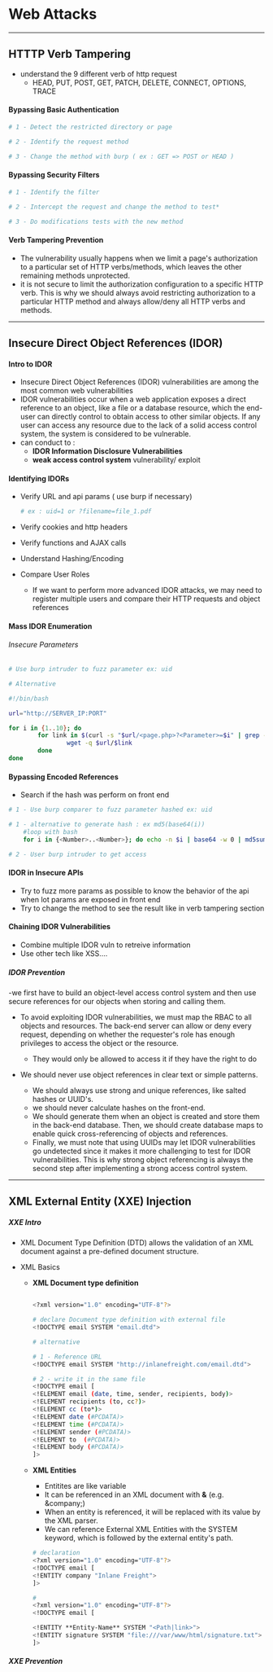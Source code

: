 # Web Attacks

---

## HTTTP Verb Tampering


- understand the 9 different verb of http request
    - HEAD, PUT, POST, GET, PATCH, DELETE, CONNECT, OPTIONS, TRACE

#### Bypassing Basic Authentication

```bash
# 1 - Detect the restricted directory or page 

# 2 - Identify the request method

# 3 - Change the method with burp ( ex : GET => POST or HEAD )
```

#### Bypassing Security Filters

```bash
# 1 - Identify the filter

# 2 - Intercept the request and change the method to test*

# 3 - Do modifications tests with the new method
```

#### Verb Tampering Prevention
- The vulnerability usually happens when we limit a page's authorization to a particular set of HTTP verbs/methods, which leaves the other remaining methods unprotected.
- it is not secure to limit the authorization configuration to a specific HTTP verb. This is why we should always avoid restricting authorization to a particular HTTP method and always allow/deny all HTTP verbs and methods.

---

## Insecure Direct Object References (IDOR)

#### Intro to IDOR
- Insecure Direct Object References (IDOR) vulnerabilities are among the most common web vulnerabilities
- IDOR vulnerabilities occur when a web application exposes a direct reference to an object, like a file or a database resource, which the end-user can directly control to obtain access to other similar objects. If any user can access any resource due to the lack of a solid access control system, the system is considered to be vulnerable.
- can conduct to : 
    - **IDOR Information Disclosure Vulnerabilities**
    - **weak access control system** vulnerability/ exploit 

#### Identifying IDORs
- Verify URL and api params ( use burp if necessary)
    ```bash
    # ex : uid=1 or ?filename=file_1.pdf
    ```
- Verify cookies and http headers

- Verify functions and AJAX calls

- Understand Hashing/Encoding

- Compare User Roles
    - If we want to perform more advanced IDOR attacks, we may need to register multiple users and compare their HTTP requests and object references

#### Mass IDOR Enumeration

###### Insecure Parameters
```bash
# Use burp intruder to fuzz parameter ex: uid

# Alternative

#!/bin/bash

url="http://SERVER_IP:PORT"

for i in {1..10}; do
        for link in $(curl -s "$url/<page.php>?<Parameter>=$i" | grep -oP "<\/documents.*?.pdf | fileNameRegex>"); do
                wget -q $url/$link
        done
done
```

#### Bypassing Encoded References

- Search if the hash was perform on front end 

```bash
# 1 - Use burp comparer to fuzz parameter hashed ex: uid

# 1 - alternative to generate hash : ex md5(base64(i))
    #loop with bash
    for i in {<Number>..<Number>}; do echo -n $i | base64 -w 0 | md5sum | tr -d ' -'; done

# 2 - User burp intruder to get access
```


#### IDOR in Insecure APIs
- Try to fuzz more params as possible to know the behavior of the api when lot params are exposed in front end
- Try to change the method to see the result like in verb tampering section


#### Chaining IDOR Vulnerabilities
- Combine multiple IDOR vuln to retreive information
- Use other tech like XSS....

##### IDOR Prevention
-we first have to build an object-level access control system and then use secure references for our objects when storing and calling them.

-  To avoid exploiting IDOR vulnerabilities, we must map the RBAC to all objects and resources. The back-end server can allow or deny every request, depending on whether the requester's role has enough privileges to access the object or the resource.
    - They would only be allowed to access it if they have the right to do

- We should never use object references in clear text or simple patterns.       
    - We should always use strong and unique references, like salted hashes or UUID's. 
    - we should never calculate hashes on the front-end. 
    - We should generate them when an object is created and store them in the back-end database. Then, we should create database maps to enable quick cross-referencing of objects and references.
    - Finally, we must note that using UUIDs may let IDOR vulnerabilities go undetected since it makes it more challenging to test for IDOR vulnerabilities. This is why strong object referencing is always the second step after implementing a strong access control system. 

---
## XML External Entity (XXE) Injection

##### XXE Intro

- XML Document Type Definition (DTD) allows the validation of an XML document against a pre-defined document structure.

- XML Basics
    - **XML Document type definition**
        ```bash

        <?xml version="1.0" encoding="UTF-8"?>
        
        # declare Document type definition with external file
        <!DOCTYPE email SYSTEM "email.dtd">
        
        # alternative 

        # 1 - Reference URL
        <!DOCTYPE email SYSTEM "http://inlanefreight.com/email.dtd">

        # 2 - write it in the same file
        <!DOCTYPE email [
        <!ELEMENT email (date, time, sender, recipients, body)>
        <!ELEMENT recipients (to, cc?)>
        <!ELEMENT cc (to*)>
        <!ELEMENT date (#PCDATA)>
        <!ELEMENT time (#PCDATA)>
        <!ELEMENT sender (#PCDATA)>
        <!ELEMENT to  (#PCDATA)>
        <!ELEMENT body (#PCDATA)>
        ]>
        ``` 
    - **XML Entities**
        - Entitites are like variable
        - It can be referenced in an XML document with **&** (e.g. &company;)
        - When an entity is referenced, it will be replaced with its value by the XML parser.
        - We can reference External XML Entities with the SYSTEM keyword, which is followed by the external entity's path.

        ```bash
        # declaration
        <?xml version="1.0" encoding="UTF-8"?>
        <!DOCTYPE email [
        <!ENTITY company "Inlane Freight">
        ]>

        # 
        <?xml version="1.0" encoding="UTF-8"?>
        <!DOCTYPE email [
        
        <!ENTITY **Entity-Name** SYSTEM "<Path|link>">
        <!ENTITY signature SYSTEM "file:///var/www/html/signature.txt">
        ]>

        ```


##### XXE Prevention


